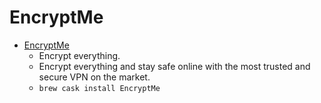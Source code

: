 # EncryptMe
- [EncryptMe](https://encrypt.me/)
  -  Encrypt everything.
  - Encrypt everything and stay safe online with the most trusted and secure VPN on the market.
  - `brew cask install EncryptMe`
